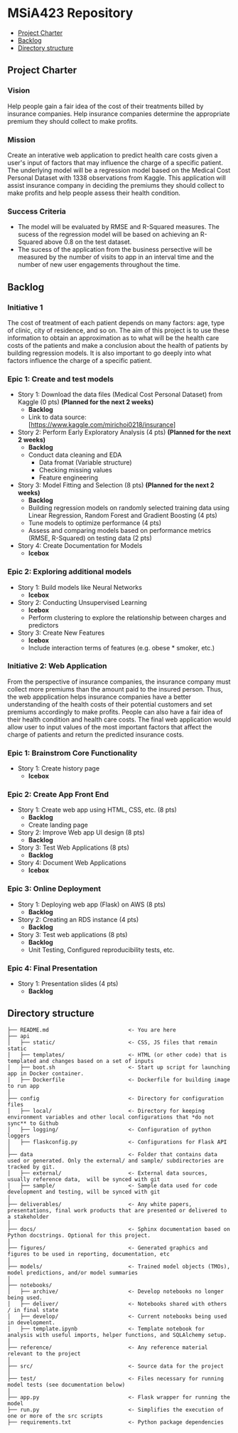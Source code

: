 # MSiA423 Repository

<!-- toc -->

- [Project Charter](#project-charter)
- [Backlog](#backlog)
- [Directory structure](#directory-structure)

## Project Charter
### Vision
Help people gain a fair idea of the cost of their treatments billed by insurance companies. Help insurance companies determine the appropriate premium they should collect to make profits. 
### Mission
Create an interative web application to predict health care costs given a user's input of factors that may influence the charge of a specific patient. The underlying model will be a regression model based on the Medical Cost Personal Dataset with 1338 observations from Kaggle. This application will assist insurance company in deciding the premiums they should collect to make profits and help people assess their health condition. 
### Success Criteria
- The model will be evaluated by RMSE and R-Squared measures. The sucess of the regression model will be based on achieving an R-Squared above 0.8 on the test dataset. 
- The sucess of the application from the business persective will be measured by the number of visits to app in an interval time and the number of new user engagements throughout the time. 
## Backlog 
### Initiative 1
The cost of treatment of each patient depends on many factors: age, type of clinic, city of residence, and so on. The aim of this project is to use these information to obtain an approximation as to what will be the health care costs of the patients and make a conclusion about the health of patients by building regression models. It is also important to go deeply into what factors influence the charge of a specific patient. 
### Epic 1: Create and test models
- Story 1: Download the data files (Medical Cost Personal Dataset) from Kaggle (0 pts) **(Planned for the next 2 weeks)** 
    - **Backlog**
    - Link to data source:[https://www.kaggle.com/mirichoi0218/insurance]
- Story 2: Perform Early Exploratory Analysis (4 pts) **(Planned for the next 2 weeks)**
    - **Backlog**
    - Conduct data cleaning and EDA
        - Data fromat (Variable structure) 
        - Checking missing values 
        - Feature engineering
- Story 3: Model Fitting and Selection (8 pts) **(Planned for the next 2 weeks)**
    - **Backlog**
    - Building regression models on randomly selected training data using Linear Regression, Random Forest and Gradient       Boosting (4 pts)
    - Tune models to optimize performance (4 pts)
    - Assess and comparing models based on performance metrics (RMSE, R-Squared) on testing data (2 pts) 
- Story 4: Create Documentation for Models 
    - **Icebox**
### Epic 2: Exploring additional models 
- Story 1: Build models like Neural Networks
    - **Icebox**
- Story 2: Conducting Unsupervised Learning
    - **Icebox**
    - Perform clustering to explore the relationship between charges and predictors
- Story 3: Create New Features
    - **Icebox**
    - Include interaction terms of features (e.g. obese * smoker, etc.) 
### Initiative 2: Web Application
From the perspective of insurance companies, the insurance company must collect more premiums than the amount paid to the insured person. Thus, the web appplication helps insurance companies have a better understanding of the health costs of their potential customers and set premiums accordingly to make profits. People can also have a fair idea of their health condition and health care costs. The final web application would allow user to input values of the most important factors that affect the charge of patients and return the predicted insurance costs.  
### Epic 1: Brainstrom Core Functionality 
- Story 1: Create history page 
    - **Icebox**
### Epic 2: Create App Front End 
- Story 1: Create web app using HTML, CSS, etc. (8 pts)
    - **Backlog**
    - Create landing page
- Story 2: Improve Web app UI design (8 pts)
    - **Backlog**
- Story 3: Test Web Applications (8 pts)
    - **Backlog**
- Story 4: Document Web Applications 
    - **Icebox**
### Epic 3: Online Deployment 
- Story 1: Deploying web app (Flask) on AWS (8 pts)
    - **Backlog**
- Story 2: Creating an RDS instance (4 pts) 
    - **Backlog**
- Story 3: Test web applications (8 pts) 
    - **Backlog**
    - Unit Testing, Configured reproducibility tests, etc.     
### Epic 4: Final Presentation 
- Story 1: Presentation slides (4 pts)
    - **Backlog**

## Directory structure 

```
├── README.md                         <- You are here
├── api
│   ├── static/                       <- CSS, JS files that remain static
│   ├── templates/                    <- HTML (or other code) that is templated and changes based on a set of inputs
│   ├── boot.sh                       <- Start up script for launching app in Docker container.
│   ├── Dockerfile                    <- Dockerfile for building image to run app  
│
├── config                            <- Directory for configuration files 
│   ├── local/                        <- Directory for keeping environment variables and other local configurations that *do not sync** to Github 
│   ├── logging/                      <- Configuration of python loggers
│   ├── flaskconfig.py                <- Configurations for Flask API 
│
├── data                              <- Folder that contains data used or generated. Only the external/ and sample/ subdirectories are tracked by git. 
│   ├── external/                     <- External data sources, usually reference data,  will be synced with git
│   ├── sample/                       <- Sample data used for code development and testing, will be synced with git
│
├── deliverables/                     <- Any white papers, presentations, final work products that are presented or delivered to a stakeholder 
│
├── docs/                             <- Sphinx documentation based on Python docstrings. Optional for this project. 
│
├── figures/                          <- Generated graphics and figures to be used in reporting, documentation, etc
│
├── models/                           <- Trained model objects (TMOs), model predictions, and/or model summaries
│
├── notebooks/
│   ├── archive/                      <- Develop notebooks no longer being used.
│   ├── deliver/                      <- Notebooks shared with others / in final state
│   ├── develop/                      <- Current notebooks being used in development.
│   ├── template.ipynb                <- Template notebook for analysis with useful imports, helper functions, and SQLAlchemy setup. 
│
├── reference/                        <- Any reference material relevant to the project
│
├── src/                              <- Source data for the project 
│
├── test/                             <- Files necessary for running model tests (see documentation below) 
│
├── app.py                            <- Flask wrapper for running the model 
├── run.py                            <- Simplifies the execution of one or more of the src scripts  
├── requirements.txt                  <- Python package dependencies 
```

